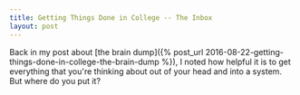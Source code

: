 ```yaml
---
title: Getting Things Done in College -- The Inbox
layout: post
---
```


Back in my post about [the brain dump]({% post_url 2016-08-22-getting-things-done-in-college-the-brain-dump %}), I noted how helpful it is to get everything that you're thinking about out of your head and into a system. But where do you put it? 